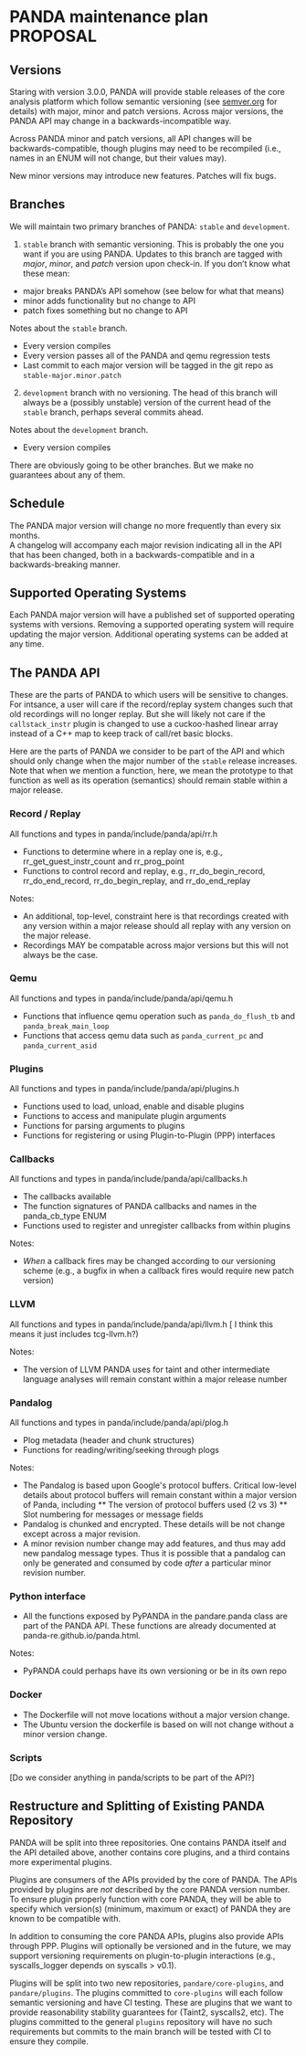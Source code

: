 # PANDA maintenance plan PROPOSAL

## Versions
Staring with version 3.0.0, PANDA will provide stable releases of the core analysis platform which follow semantic versioning (see [semver.org](http://semver.org) for details) with major, minor and patch versions. Across major versions, the PANDA API may change in a backwards-incompatible way. 

Across PANDA minor and patch versions, all API changes will be backwards-compatible, though plugins may need to be recompiled (i.e., names in an ENUM will not change, but their values may).

New minor versions may introduce new features.  Patches will fix bugs.

## Branches
We will maintain two primary branches of PANDA: `stable` and `development`.

1. `stable` branch with semantic versioning. This is probably the one you want if you are using PANDA. Updates to this branch are tagged with *major*, *minor*, and *patch* version upon check-in. If you don’t know what these mean: 
- major breaks PANDA’s API somehow (see below for what that means)
- minor adds functionality but no change to API
- patch fixes something but no change to API

Notes about the `stable` branch.
- Every version compiles  
- Every version passes all of the PANDA and qemu regression tests
- Last commit to each major version will be tagged in the git repo as `stable-major.minor.patch` 

2. `development` branch with no versioning.  The head of this branch will always be a (possibly unstable) version of the current head of the `stable` branch, perhaps several commits ahead.  

Notes about the `development` branch.
- Every version compiles

There are obviously going to be other branches.  But we make no guarantees about any of them.


## Schedule

The PANDA major version will change no more frequently than every six months.  
A changelog will accompany each major revision indicating all in the API that has been changed, both in a backwards-compatible and in a backwards-breaking manner.

## Supported Operating Systems
Each PANDA major version will have a published set of supported operating systems with versions. Removing a supported operating system will require updating the major version. Additional operating systems can be added at any time.

## The PANDA API

These are the parts of PANDA to which users will be sensitive to changes.  For intsance, a user will care if the record/replay system changes such that old recordings will no longer replay.  But she will likely not care if the `callstack_instr` plugin is changed to use a cuckoo-hashed linear array instead of a C++ map to keep track of call/ret basic blocks.

Here are the parts of PANDA we consider to be part of the API and which should only change when the major number of the `stable` release increases.
Note that when we mention a function, here, we mean the prototype to that function as well as its operation (semantics) should remain stable within a major release.

### Record / Replay
All functions and types in panda/include/panda/api/rr.h 
* Functions to determine where in a replay one is, e.g., rr_get_guest_instr_count and rr_prog_point
* Functions to control record and replay, e.g., rr_do_begin_record, rr_do_end_record,  rr_do_begin_replay, and rr_do_end_replay

Notes:
* An additional, top-level, constraint here is that recordings created with any version within a major release should all replay with any version on the major release.
* Recordings MAY be compatable across major versions but this will not always be the case.

### Qemu
All functions and types in panda/include/panda/api/qemu.h
* Functions that influence qemu operation such as `panda_do_flush_tb` and `panda_break_main_loop`
* Functions that access qemu data such as `panda_current_pc` and `panda_current_asid`

### Plugins
All functions and types in panda/include/panda/api/plugins.h
* Functions used to load, unload, enable and disable plugins
* Functions to access and manipulate plugin arguments
* Functions for parsing arguments to plugins
* Functions for registering or using Plugin-to-Plugin (PPP) interfaces

### Callbacks
All functions and types in panda/include/panda/api/callbacks.h
* The callbacks available
* The function signatures of PANDA callbacks and names in the panda_cb_type ENUM 
* Functions used to register and unregister callbacks from within plugins

Notes:
* *When* a callback fires may be changed according to our versioning scheme (e.g., a bugfix in when a callback fires would require new patch version)

### LLVM
All functions and types in panda/include/panda/api/llvm.h
[ I think this means it just includes tcg-llvm.h?)

Notes:
* The version of LLVM PANDA uses for taint and other intermediate language analyses will remain constant within a major release number

### Pandalog
All functions and types in panda/include/panda/api/plog.h
* Plog metadata (header and chunk structures)
* Functions for reading/writing/seeking through plogs

Notes:
* The Pandalog is based upon Google's protocol buffers.  Critical low-level details about protocol buffers will remain constant within a major version of Panda, including
** The version of protocol buffers used (2 vs 3)
** Slot numbering for messages or message fields
* Pandalog is chunked and encrypted.  These details will be not change except across a major revision.
* A minor revision number change may add features, and thus may add new pandalog message types.  Thus it is possible that a pandalog can only be generated and consumed by code *after* a particular minor revision number.

### Python interface
* All the functions exposed by PyPANDA in the pandare.panda class are part of the PANDA API. These functions are already documented at panda-re.github.io/panda.html.

Notes:
* PyPANDA could perhaps have its own versioning or be in its own repo

### Docker 
* The Dockerfile will not move locations without a major version change. 
* The Ubuntu version the dockerfile is based on will not change without a minor version change.

### Scripts
[Do we consider anything in panda/scripts to be part of the API?]

## Restructure and Splitting of Existing PANDA Repository

PANDA will be split into three repositories.  One contains PANDA itself and the API detailed above, another contains core plugins, and a third contains more experimental plugins.

Plugins are consumers of the APIs provided by the core of PANDA. The APIs provided by plugins are *not* described by the core PANDA version number.
To ensure plugin properly function with core PANDA, they will be able to specify which version(s) (minimum, maximum or exact) of PANDA they are known to be compatible with.

In addition to consuming the core PANDA APIs, plugins also provide APIs through PPP.
Plugins will optionally be versioned and in the future, we may support versioning requirements on plugin-to-plugin interactions (e.g., syscalls_logger depends on syscalls > v0.1).

Plugins will be split into two new repositories, `pandare/core-plugins`, and `pandare/plugins`.
The plugins committed to `core-plugins` will each follow semantic versioning and have CI testing. These are plugins that we want to provide reasonability stability guarantees for (Taint2, syscalls2, etc).
The plugins committed to the general `plugins` repository will have no such requirements but commits to the main branch will be tested with CI to ensure they compile.



